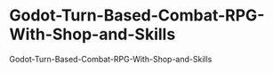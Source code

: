 # Godot-Turn-Based-Combat-RPG-With-Shop-and-Skills
Godot-Turn-Based-Combat-RPG-With-Shop-and-Skills
